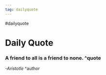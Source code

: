 ```yaml
---
tag: dailyquote
---
```


#dailyquote

# Daily Quote

### A friend to all is a friend to none. ^quote
*-Aristotle* ^author
